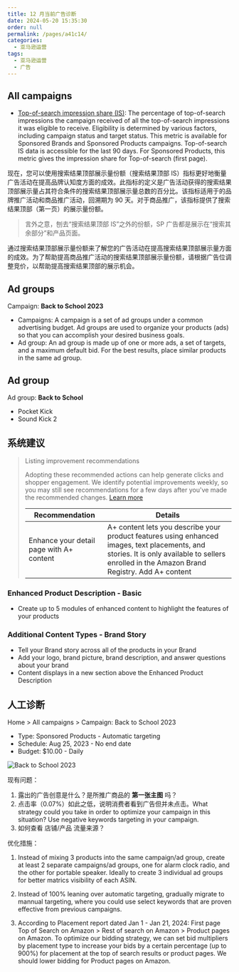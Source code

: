 ```yaml
---
title: 12 月当前广告诊断
date: 2024-05-20 15:35:30
order: null
permalink: /pages/a41c14/
categories: 
  - 亚马逊运营
tags: 
  - 亚马逊运营
  - 广告
---
```


## All campaigns

- [Top-of-search impression share (IS)](https://advertising.amazon.com/zh-cn/resources/whats-new/top-of-search-impression-share-metric): The percentage of top-of-search impressions the campaign received of all the top-of-search impressions it was eligible to receive. Eligibility is determined by various factors, including campaign status and target status. This metric is available for Sponsored Brands and Sponsored Products campaigns. Top-of-search IS data is accessible for the last 90 days. For Sponsored Products, this metric gives the impression share for Top-of-search (first page).

现在，您可以使用搜索结果顶部展示量份额（搜索结果顶部 IS）指标更好地衡量广告活动在提高品牌认知度方面的成效。此指标的定义是广告活动获得的搜索结果顶部展示量占其符合条件的搜索结果顶部展示量总数的百分比。该指标适用于的品牌推广活动和商品推广活动，回溯期为 90 天。对于商品推广，该指标提供了搜索结果顶部（第一页）的展示量份额。

> 言外之意，刨去“搜索结果顶部 IS”之外的份额，SP 广告都是展示在“搜索其余部分”和产品页面。

通过搜索结果顶部展示量份额来了解您的广告活动在提高搜索结果顶部展示量方面的成效。为了帮助提高商品推广活动的搜索结果顶部展示量份额，请根据广告位调整竞价，以帮助提高搜索结果顶部的展示机会。

## Ad groups

Campaign: **Back to School 2023**

- Campaigns: A campaign is a set of ad groups under a common advertising budget. Ad groups are used to organize your products (ads) so that you can accomplish your desired business goals.
- Ad group: An ad group is made up of one or more ads, a set of targets, and a maximum default bid. For the best results, place similar products in the same ad group.

## Ad group

Ad group: **Back to School**

- Pocket Kick
- Sound Kick 2

## 系统建议

> Listing improvement recommendations
>
> Adopting these recommended actions can help generate clicks and shopper engagement. We identify potential improvements weekly, so you may still see recommendations for a few days after you've made the recommended changes. [Learn more](https://advertising.amazon.com/help/GXAMM4S99TTG2Y57)
>
> | Recommendation                           | Details                                                                                                                                                                                       |
> | ---------------------------------------- | --------------------------------------------------------------------------------------------------------------------------------------------------------------------------------------------- |
> | Enhance your detail page with A+ content | A+ content lets you describe your product features using enhanced images, text placements, and stories. It is only available to sellers enrolled in the Amazon Brand Registry. Add A+ content |

### Enhanced Product Description - Basic

- Create up to 5 modules of enhanced content to highlight the features of your products

### Additional Content Types - Brand Story

- Tell your Brand story across all of the products in your Brand
- Add your logo, brand picture, brand description, and answer questions about your brand
- Content displays in a new section above the Enhanced Product Description

## 人工诊断

Home > All campaigns > Campaign: Back to School 2023

- Type: Sponsored Products - Automatic targeting
- Schedule: Aug 25, 2023 - No end date
- Budget: $10.00 - Daily

![Back to School 2023](https://image.marapython.com//image-20231212105802463.png)

现有问题：

1. 露出的广告创意是什么？是所推广商品的 **第一张主图** 吗？
2. 点击率（0.07%）如此之低，说明消费者看到广告但并未点击。What strategy could you take in order to optimize your campaign in this situation? Use negative keywords targeting in your campaign.
3. 如何查看 店铺/产品 流量来源？

优化措施：

1. Instead of mixing 3 products into the same campaign/ad group, create at least 2 separate campaigns/ad groups, one for alarm clock radio, and the other for portable speaker. Ideally to create 3 individual ad groups for better matrics visibility of each ASIN.

2. Instead of 100% leaning over automatic targeting, gradually migrate to mannual targeting, where you could use select keywords that are proven effective from previous campaigns.

3. According to Placement report dated Jan 1 - Jan 21, 2024: First page Top of Search on Amazon > Rest of search on Amazon > Product pages on Amazon. To optimize our bidding strategy, we can set bid multipliers by placement type to increase your bids by a certain percentage (up to 900%) for placement at the top of search results or product pages. We should lower bidding for Product pages on Amazon.
